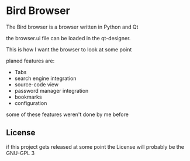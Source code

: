 <h1>Bird Browser</h1>
<p>The Bird browser is a browser written in Python and Qt</p>
<p>the browser.ui file can be loaded in the qt-designer.</p>
<p> This is how I want the browser to look at some point</p>
<p>planed features are:</p>
<ul>
<li>Tabs</li>
<li>search engine integration</li>
<li>source-code view</li>
<li>password manager integration</li>
<li>bookmarks</li>
<li>configuration</li>
</ul>
<p>some of these features weren't done by me before</p>
<h2>License</h2>
<p>if this project gets released at some point the License will probably be the GNU-GPL 3</p>
